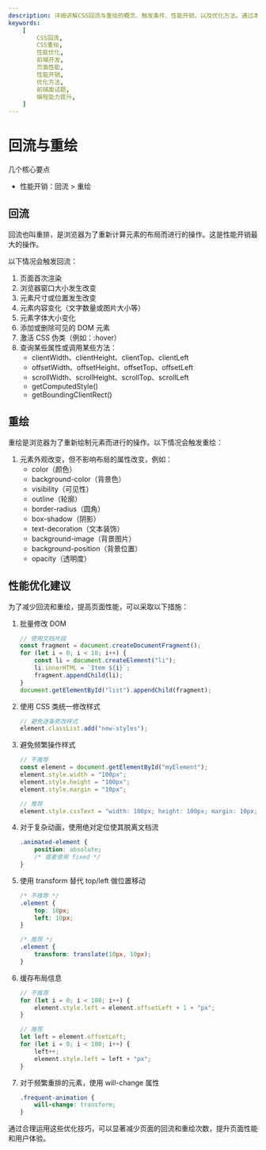 ```yaml
---
description: 详细讲解CSS回流与重绘的概念、触发条件、性能开销，以及优化方法。通过本文的学习，你将了解如何通过减少回流与重绘来提升页面性能，为前端开发提供实用的性能优化技巧。
keywords:
    [
        CSS回流,
        CSS重绘,
        性能优化,
        前端开发,
        页面性能,
        性能开销,
        优化方法,
        前端面试题,
        编程能力提升,
    ]
---
```


# 回流与重绘

几个核心要点

-   性能开销：回流 > 重绘

## 回流

回流也叫重排，是浏览器为了重新计算元素的布局而进行的操作。这是性能开销最大的操作。

以下情况会触发回流：

1. 页面首次渲染
2. 浏览器窗口大小发生改变
3. 元素尺寸或位置发生改变
4. 元素内容变化（文字数量或图片大小等）
5. 元素字体大小变化
6. 添加或删除可见的 DOM 元素
7. 激活 CSS 伪类（例如：:hover）
8. 查询某些属性或调用某些方法：
    - clientWidth、clientHeight、clientTop、clientLeft
    - offsetWidth、offsetHeight、offsetTop、offsetLeft
    - scrollWidth、scrollHeight、scrollTop、scrollLeft
    - getComputedStyle()
    - getBoundingClientRect()

## 重绘

重绘是浏览器为了重新绘制元素而进行的操作。以下情况会触发重绘：

1. 元素外观改变，但不影响布局的属性改变，例如：
    - color（颜色）
    - background-color（背景色）
    - visibility（可见性）
    - outline（轮廓）
    - border-radius（圆角）
    - box-shadow（阴影）
    - text-decoration（文本装饰）
    - background-image（背景图片）
    - background-position（背景位置）
    - opacity（透明度）

## 性能优化建议

为了减少回流和重绘，提高页面性能，可以采取以下措施：

1. 批量修改 DOM

    ```javascript
    // 使用文档片段
    const fragment = document.createDocumentFragment();
    for (let i = 0; i < 10; i++) {
    	const li = document.createElement("li");
    	li.innerHTML = `Item ${i}`;
    	fragment.appendChild(li);
    }
    document.getElementById("list").appendChild(fragment);
    ```

2. 使用 CSS 类统一修改样式

    ```javascript
    // 避免逐条修改样式
    element.classList.add("new-styles");
    ```

3. 避免频繁操作样式

    ```javascript
    // 不推荐
    const element = document.getElementById("myElement");
    element.style.width = "100px";
    element.style.height = "100px";
    element.style.margin = "10px";

    // 推荐
    element.style.cssText = "width: 100px; height: 100px; margin: 10px;";
    ```

4. 对于复杂动画，使用绝对定位使其脱离文档流

    ```css
    .animated-element {
    	position: absolute;
    	/* 或者使用 fixed */
    }
    ```

5. 使用 transform 替代 top/left 做位置移动

    ```css
    /* 不推荐 */
    .element {
    	top: 10px;
    	left: 10px;
    }

    /* 推荐 */
    .element {
    	transform: translate(10px, 10px);
    }
    ```

6. 缓存布局信息

    ```javascript
    // 不推荐
    for (let i = 0; i < 100; i++) {
    	element.style.left = element.offsetLeft + 1 + "px";
    }

    // 推荐
    let left = element.offsetLeft;
    for (let i = 0; i < 100; i++) {
    	left++;
    	element.style.left = left + "px";
    }
    ```

7. 对于频繁重排的元素，使用 will-change 属性
    ```css
    .frequent-animation {
    	will-change: transform;
    }
    ```

通过合理运用这些优化技巧，可以显著减少页面的回流和重绘次数，提升页面性能和用户体验。
